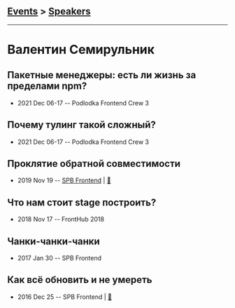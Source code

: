## [Events](../README.md) > [Speakers](../speakers.md)
---

# Валентин Семирульник

## Пакетные менеджеры: есть ли жизнь за пределами npm?
- 2021 Dec 06-17 -- Podlodka Frontend Crew 3    
## Почему тулинг такой сложный?
- 2021 Dec 06-17 -- Podlodka Frontend Crew 3    
## Проклятие обратной совместимости
- 2019 Nov 19 -- [SPB Frontend](https://youtu.be/wH9LmO8sWYc?t=2047)  | [:notebook:](https://drive.google.com/file/d/1IZDVY6p3bDxSeCTEfoVO9AZ5A1YmxPcO/view)  
## Что нам стоит stage построить?
- 2018 Nov 17 -- FrontHub 2018    
## Чанки-чанки-чанки
- 2017 Jan 30 -- SPB Frontend    
## Как всё обновить и не умереть
- 2016 Dec 25 -- SPB Frontend  | [:notebook:](http://7rulnik-how-to-upgrade-talk.surge.sh/assets/player/KeynoteDHTMLPlayer.html#0)  

